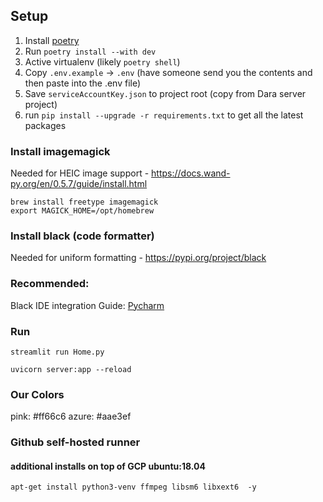 ## Setup
1. Install [poetry](https://python-poetry.org/docs/)
2. Run `poetry install --with dev`
3. Active virtualenv (likely `poetry shell`)
4. Copy `.env.example` -> `.env` (have someone send you the contents and then paste into the .env file)
5. Save `serviceAccountKey.json` to project root (copy from Dara server project)
6. run `pip install --upgrade -r requirements.txt` to get all the latest packages

### Install imagemagick

Needed for HEIC image support - https://docs.wand-py.org/en/0.5.7/guide/install.html

```
brew install freetype imagemagick
export MAGICK_HOME=/opt/homebrew
```

### Install black (code formatter)

Needed for uniform formatting - https://pypi.org/project/black

### Recommended:

Black IDE integration
Guide: [Pycharm](https://black.readthedocs.io/en/stable/integrations/editors.html#pycharm-intellij-idea)

### Run

```
streamlit run Home.py
```

```
uvicorn server:app --reload
```

### Our Colors

pink: #ff66c6
azure: #aae3ef

### Github self-hosted runner

#### additional installs on top of GCP ubuntu:18.04

```
apt-get install python3-venv ffmpeg libsm6 libxext6  -y
```
